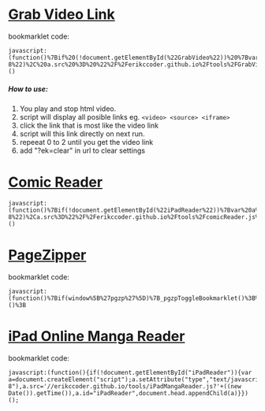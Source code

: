 [Grab Video Link](getVideo.js)
===

bookmarklet code:

```
javascript:(function()%7Bif%20(!document.getElementById(%22GrabVideo%22))%20%7Bvar%20a%20%3D%20document.createElement(%22script%22)%3Ba.setAttribute(%22type%22%2C%20%22text%2Fjavascript%22)%2C%20a.setAttribute(%22charset%22%2C%20%22utf-8%22)%2C%20a.src%20%3D%20%22%2F%2Ferikccoder.github.io%2Ftools%2FGrabVideo.min.js%3F%22%20%2B%20(new%20Date).getTime()%2C%20a.id%20%3D%20%22iPadReader%22%2C%20document.head.appendChild(a)%7D%7D)()
```

##### How to use:


  1. You play and stop html video.
  2. script will display all posible links eg. `<video> <source> <iframe>`
  3. click the link that is most like the video link
  4. script will this link directly on next run. 
  5. repeeat 0 to 2 until you get the video link
  6. add "?ek=clear" in url to clear settings


[Comic Reader](comicReader.js)
===
```
javascript:(function()%7Bif(!document.getElementById(%22iPadReader%22))%7Bvar%20a%3Ddocument.createElement(%22script%22)%3Ba.setAttribute(%22type%22%2C%22text%2Fjavascript%22)%2Ca.setAttribute(%22charset%22%2C%22utf-8%22)%2Ca.src%3D%22%2F%2Ferikccoder.github.io%2Ftools%2FcomicReader.js%3F%22%2B(new%20Date).getTime()%2Ca.id%3D%22iPadReader%22%2Cdocument.head.appendChild(a)%7D%7D)()
```

[PageZipper](http://www.printwhatyoulike.com/pagezipper)
===

bookmarklet code:

```
javascript:(function()%7Bif(window%5B%27pgzp%27%5D)%7B_pgzpToggleBookmarklet()%3B%7Delse%7Bwindow._page_zipper_is_bookmarklet%3Dtrue%3Bwindow._page_zipper%3Ddocument.createElement(%27script%27)%3Bwindow._page_zipper.type%3D%27text/javascript%27%3Bwindow._page_zipper.src%3D%27//erikccoder.github.io/tools/PageZipper.js%27%3Bdocument.getElementsByTagName(%27head%27)%5B0%5D.appendChild(window._page_zipper)%3B%7D%7D)()%3B
```

[iPad Online Manga Reader](http://yujianrong.bitbucket.org/JsTool/iPadMangaReader/)
===

bookmarklet code:
```
javascript:(function(){if(!document.getElementById("iPadReader")){var a=document.createElement("script");a.setAttribute("type","text/javascript"),a.setAttribute("charset","utf-8"),a.src='//erikccoder.github.io/tools/iPadMangaReader.js?'+((new Date()).getTime()),a.id="iPadReader",document.head.appendChild(a)}})();
```

